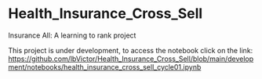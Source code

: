 # Health_Insurance_Cross_Sell
Insurance All: A learning to rank project

This project is under development, to access the notebook click on the link: https://github.com/lbVictor/Health_Insurance_Cross_Sell/blob/main/development/notebooks/health_insurance_cross_sell_cycle01.ipynb
